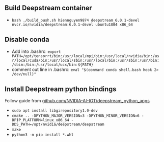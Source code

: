 ## Build Deepstream container

- `bash ./build_push.sh hiennguyen9874 deepstream_6.0.1-devel nvcr.io/nvidia/deepstream:6.0.1-devel ubuntu1804 x86_64`

## Disable conda

- Add into .bashrc: `export PATH=/opt/tensorrt/bin:/usr/local/mpi/bin:/usr/local/nvidia/bin:/usr/local/cuda/bin:/usr/local/sbin:/usr/local/bin:/usr/sbin:/usr/bin:/sbin:/bin:/usr/local/ucx/bin:${PATH}`
- comment out line in .bashrc: `eval "$(command conda shell.bash hook 2> /dev/null)"`

<!-- ## Install python

### Install python3.8

- `sudo apt install python-dev python3 python3-pip python3.6-dev python3.8-dev`

### Set python3.8 as default

- `cd /usr/bin`
- `sudo unlink python3`
- `sudo ln -sv /usr/bin/python3.8 python3`
- `python3 --version` -->

## Install Deepstream python bindings

Follow guide from [github.com/NVIDIA-AI-IOT/deepstream_python_apps](https://github.com/NVIDIA-AI-IOT/deepstream_python_apps/tree/master/bindings)

- `sudo apt install libgirepository1.0-dev`
- `cmake .. -DPYTHON_MAJOR_VERSION=3 -DPYTHON_MINOR_VERSION=6 -DPIP_PLATFORM=linux_x86_64 -DDS_PATH=/opt/nvidia/deepstream/deepstream`
- `make`
- `python3 -m pip install *.whl`

<!--
# Deepstream 6.0.0

- Download file `deepstream-6.0_6.0.0-1_amd64.deb` from [developer.nvidia.com/deepstream-sdk](https://developer.nvidia.com/deepstream-sdk)
- GPU: `bash ./build_push.sh hiennguyen9874 ubuntu18.04-py3.8-cuda11.4-tensorrt8.0.1-v0.2 ubuntu18.04-py3.8-cuda11.4-tensorrt8.0.1-deepstream6.0-v0.2 deepstream-6.0_6.0.0-1_amd64.deb`

# Deepstream 6.0.1

- Download file `deepstream-6.0_6.0.1-1_amd64.deb` from [developer.nvidia.com/deepstream-sdk](https://developer.nvidia.com/deepstream-sdk)
- GPU: `bash ./build_push.sh hiennguyen9874 ubuntu18.04-py3.8-cuda11.4-tensorrt8.0.1-v0.2 ubuntu18.04-py3.8-cuda11.4-tensorrt8.0.1-deepstream6.0.1-v0.2 deepstream-6.0_6.0.1-1_amd64.deb`

## Install deepstream python

- `sudo apt install -y git cmake g++ build-essential libglib2.0-dev libglib2.0-dev-bin libtool m4 autoconf automake`
- `sudo apt-get install libgtk-3-dev`
- `sudo apt-get install libglib2.0-dev libjson-glib-dev uuid-dev`
- `mamba install --quiet --yes -c conda-forge gst-python pycairo PyGObject pybind11`
- `mamba clean --all -f -y`

- `git submodule update --init`
- `sudo apt-get install -y apt-transport-https ca-certificates -y`
- `sudo update-ca-certificates`

- `mkdir build`
- `cd build`
- Change

  ```
  /usr/include/python${PYTHON_VERSION}
  ```

  to

  ```
  /opt/conda/include
  /opt/conda/include/python${PYTHON_VERSION}
  ```

  Change

  ```
  target_link_libraries(pyds pthread dl ${PYTHON_LIB} gstreamer-1.0 glib-2.0)
  ```

  to

  ```
  target_link_libraries(pyds pthread dl ${PYTHON_LIB} gstreamer-1.0 /usr/lib/x86_64-linux-gnu/libglib-2.0.so)
  ```

  Change

  ```
  set(PYTHON_LIB python${PYTHON_VERSION})
  if(${PYTHON_MINOR_VERSION} EQUAL 6)
          set(PYTHON_LIB python${PYTHON_VERSION}m)
  endif()
  ```

  to

  ```
  set(PYTHON_LIB /opt/conda/lib/libpython${PYTHON_VERSION}.so)
  if(${PYTHON_MINOR_VERSION} EQUAL 6)
    set(PYTHON_LIB /opt/conda/lib/libpython${PYTHON_VERSION}m.so)
  endif()
  ```

- `cmake .. -DPYTHON_MAJOR_VERSION=3 -DPYTHON_MINOR_VERSION=8 -DPIP_PLATFORM=linux_x86_64 -DDS_PATH=/opt/nvidia/deepstream/deepstream`
- `make`
- `python3 -m pip install *.whl` -->
